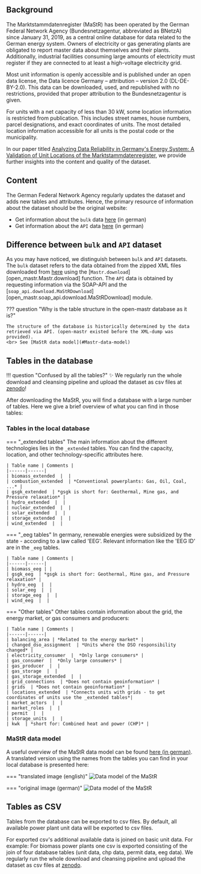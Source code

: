 ## Background

The Marktstammdatenregister (MaStR) has been operated by the German Federal Network Agency (Bundesnetzagentur, abbreviated as BNetzA) since January 31, 2019, as a central online database for data related to the German energy system. Owners of electricity or gas generating plants are obligated to report master data about themselves and their plants. Additionally, industrial facilities consuming large amounts of electricity must register if they are connected to at least a high-voltage electricity grid.

Most unit information is openly accessible and is published under an open data license, the Data licence Germany – attribution – version 2.0 (DL-DE-BY-2.0). This data can be downloaded, used, and republished with no restrictions, provided that proper attribution to the Bundesnetzagentur is given.

For units with a net capacity of less than 30 kW, some location information is restricted from publication. This includes street names, house numbers, parcel designations, and exact coordinates of units. The most detailed location information accessible for all units is the postal code or the municipality.

In our paper titled [Analyzing Data Reliability in Germany's Energy System: A Validation of Unit Locations of the Marktstammdatenregister](https://arxiv.org/abs/2304.10581), we provide further insights into the content and quality of the dataset.

## Content

The German Federal Network Agency regularly updates the dataset and adds new tables and attributes. Hence, the primary resource of information about the dataset should be the original website:

* Get information about the `bulk` data [here](https://www.marktstammdatenregister.de/MaStR/Datendownload) (in german)
* Get information about the `API` data [here](https://www.marktstammdatenregister.de/MaStRHilfe/subpages/webdienst.html) (in german)

## Difference between `bulk` and `API` dataset

As you may have noticed, we distinguish between `bulk` and `API` datasets. The `bulk` dataset refers to the data obtained from the zipped XML files downloaded from [here](https://www.marktstammdatenregister.de/MaStR/Datendownload) using the [`Mastr.download`][open_mastr.Mastr.download] function. The `API` data is obtained by requesting information via the SOAP-API and the [`soap_api.download.MaStRDownload`][open_mastr.soap_api.download.MaStRDownload] module.

??? question "Why is the table structure in the open-mastr database as it is?"

    The structure of the database is historically determined by the data retrieved via API. (open-mastr existed before the XML-dump was provided).
    <br> See [MaStR data model](#Mastr-data-model)


## Tables in the database

!!! question "Confused by all the tables?"
    :sparkles: We regularly run the whole download and cleansing pipeline and upload the dataset as csv files at [zenodo](https://doi.org/10.5281/zenodo.6807425)! 

After downloading the MaStR, you will find a database with a large number of tables. Here we give a brief overview of what you can find in those tables:

### Tables in the local database


=== "_extended tables"
    The main information about the different technologies lies in the `_extended` tables. You can find the capacity, location, and other technology-specific attributes here.

    | Table name | Comments |
    |------|------| 
    | biomass_extended  |  |
    | combustion_extended  | *Conventional powerplants: Gas, Oil, Coal, ...* |  
    | gsgk_extended  | *gsgk is short for: Geothermal, Mine gas, and Pressure relaxation* |
    | hydro_extended  |  |
    | nuclear_extended  |  | 
    | solar_extended  |  |
    | storage_extended  |  | 
    | wind_extended  |  |

=== "_eeg tables"
    In germany, renewable energies were subsidized by the state - according to a law called 'EEG'. Relevant information like the 'EEG ID' are in the `_eeg` tables.

    | Table name | Comments |
    |------|------| 
    | biomass_eeg | |
    | gsgk_eeg  | *gsgk is short for: Geothermal, Mine gas, and Pressure relaxation* |
    | hydro_eeg  |  |
    | solar_eeg  |  |
    | storage_eeg  |  | 
    | wind_eeg  |  |

=== "Other tables"
    Other tables contain information about the grid, the energy market, or gas consumers and producers:

    | Table name | Comments |
    |------|------| 
    | balancing_area | *Related to the energy market* |
    | changed_dso_assignment  | *Units where the DSO responsibility changed* |
    | electricity_consumer  |  *Only large consumers* |
    | gas_consumer  |  *Only large consumers* |
    | gas_producer  |  |
    | gas_storage  |  |
    | gas_storage_extended  |  |
    | grid_connections  | *Does not contain geoinformation* |
    | grids  | *Does not contain geoinformation* |
    | locations_extended  | *Connects units with grids - to get coordinates of units use the _extended tables*|
    | market_actors  |  |
    | market_roles  |  |
    | permit  |  |
    | storage_units  |  |
    | kwk  | *short for: Combined heat and power (CHP)* |


### MaStR data model
A useful overview of the MaStR data model can be found [here (in german)](https://www.marktstammdatenregister.de/MaStRHilfe/files/webdienst/Objektmodell%20-%20Fachliche%20Ansicht%20V1.2.0.pdf). A translated version using the names from the tables you can find in your local database is presented here: 

=== "translated image (english)"
    ![Data model of the MaStR](images/DetailAnlagen_english.PNG)

=== "original image (german)"
    ![Data model of the MaStR](images/DetailAnlagenModellMaStR.png)


## Tables as CSV

Tables from the database can be exported to csv files. By default, all available power plant unit data will be exported
to csv files. 

For exported csv's additional available data is joined on basic unit data. For example: For biomass power plants one csv
is exported consisting of the join of four database tables (unit data, chp data, permit data, eeg data). We regularly run the whole download and cleansing pipeline and upload the dataset as csv files at [zenodo](https://doi.org/10.5281/zenodo.6807425). 
